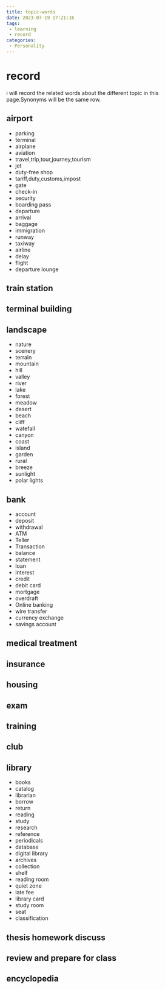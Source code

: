 ```yaml
---
title: topic-words
date: 2023-07-19 17:21:16
tags:
 - learning
 - record
categories:
 - Personality
---
```

# record
i will record the related words about the different topic in this page.Synonyms will be the same row.
## airport
 - parking
 - terminal
 - airplane
 - aviation
 - travel,trip,tour,journey,tourism
 - jet
 - duty-free shop
 - tariff,duty,customs,impost
 - gate
 - check-in
 - security
 - boarding pass
 - departure
 - arrival
 - baggage
 - immigration
 - runway
 - taxiway
 - airline
 - delay
 - flight
 - departure lounge
## train station
## terminal building
## landscape
 - nature
 - scenery
 - terrain
 - mountain
 - hill
 - valley
 - river
 - lake
 - forest
 - meadow
 - desert
 - beach
 - cliff
 - watefall
 - canyon
 - coast
 - island
 - garden
 - rural
 - breeze
 - sunlight
 - polar lights
## bank
 - account
 - deposit
 - withdrawal
 - ATM
 - Teller
 - Transaction
 - balance
 - statement
 - loan
 - interest
 - credit
 - debit card
 - mortgage
 - overdraft
 - Online banking
 - wire transfer
 - currency exchange
 - savings account
## medical treatment
## insurance
## housing
## exam
## training
## club
## library
 - books
 - catalog
 - librarian
 - borrow
 - return
 - reading
 - study
 - research
 - reference
 - periodicals
 - database
 - digital library
 - archives
 - collection
 - shelf
 - reading room
 - quiet zone
 - late fee
 - library card
 - study room
 - seat
 - classification
## thesis homework discuss
## review and prepare for class
## encyclopedia
